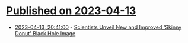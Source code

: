 # [Published on 2023-04-13](index.md)

* [2023-04-13, 20:41:00](https://science.slashdot.org/story/23/04/13/1221223/scientists-unveil-new-and-improved-skinny-donut-black-hole-image?utm_source=rss1.0mainlinkanon&utm_medium=feed) - [Scientists Unveil New and Improved 'Skinny Donut' Black Hole Image](https://science.slashdot.org/story/23/04/13/1221223/scientists-unveil-new-and-improved-skinny-donut-black-hole-image?utm_source=rss1.0mainlinkanon&utm_medium=feed)
